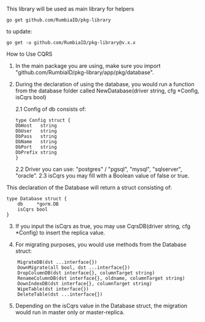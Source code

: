 This library will be used as main library for helpers


````
go get github.com/RumbiaID/pkg-library
````

to update:
````
go get -u github.com/RumbiaID/pkg-library@v.x.x
````

How to Use CQRS

1. In the main package you are using, make sure you import "github.com/RumbiaID/pkg-library/app/pkg/database".

2. During the declaration of using the database, you would run a function from the database folder called NewDatabase(driver string, cfg *Config, isCqrs bool)

   2.1 Config of db consists of:
    ````
    type Config struct {
    DbHost   string
    DbUser   string
    DbPass   string
    DbName   string
    DbPort   string
    DbPrefix string
    }
    `````
   2.2 Driver you can use: "postgres" / "pgsql", "mysql", "sqlserver", "oracle".
   2.3  isCqrs you may fill with a Boolean value of false or true.

This declaration of the Database will return a struct consisting of:
```
type Database struct {
    db     *gorm.DB
    isCqrs bool
}
```

3. If you input the isCqrs as true, you may use CqrsDB(driver string, cfg *Config) to insert the replica value.

4. For migrating purposes, you would use methods from the Database struct:
````
    MigrateDB(dst ...interface{})
    DownMigrate(all bool, dst ...interface{})
    DropColumnDB(dst interface{}, columnTarget string)
    RenameColumnDB(dst interface{}, oldname, columnTarget string)
    DownIndexDB(dst interface{}, columnTarget string)
    WipeTable(dst interface{})
    DeleteTable(dst ...interface{})
````    

5. Depending on the isCqrs value in the Database struct, the migration would run in master only or master-replica.
